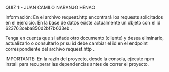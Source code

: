 QUIZ 1 - JUAN CAMILO NARANJO HENAO

Información: En el archivo request.http encontrará los requests solicitados en el ejercicio. En la base de datos existe actualmente un objeto con el id
623763ceba850d2bf7b633eb .

Tenga en cuenta que si añade otro documento (cliente) y desea eliminarlo, actualizarlo o consultarlo pr su id debe cambiar el id en el endpoint correspondiente del 
archivo request.http .

IMPORTANTE: En la razín del proyecto, desde la consola, ejecute npm install para recuperar las dependencias antes de correr el proyecto.
